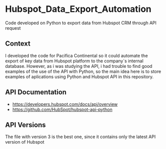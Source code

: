 # Hubspot_Data_Export_Automation
Code developed on Python to export data from Hubspot CRM through API request

## Context
I developed the code for Pacifica Continental so it could automate the export of key data from Hubspot platform to the company´s internal database. However, as i was studying the API, i had trouble to find good examples of the use of the API with Python, so the main idea here is to store examples of aplications using Python and Hubspot API in this repository.

## API Documentation
- https://developers.hubspot.com/docs/api/overview
- https://github.com/HubSpot/hubspot-api-python

## API Versions
The file with version 3 is the best one, since it contains only the latest API version of Hubspot
